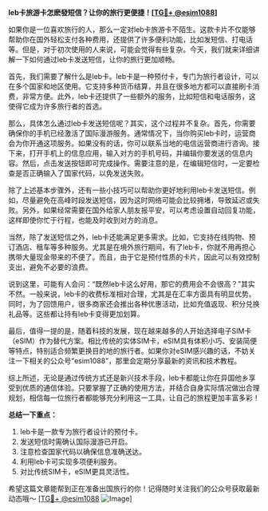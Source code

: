 **leb卡旅游卡怎麽發短信？让你的旅行更便捷！[[TG💪+ @esim1088](https://t.me/s/esim1088)]**

如果你是一位喜欢旅行的人，那么一定对leb卡旅游卡不陌生。这款卡片不仅能够帮助你在国外轻松支付各种费用，还提供了许多便利功能，比如发短信、打电话等。但是，对于初次使用的人来说，可能会觉得有些复杂。今天，我们就来详细讲解一下如何通过leb卡发送短信，让你的旅行更加顺畅。

首先，我们需要了解什么是leb卡。leb卡是一种预付卡，专门为旅行者设计，可以在多个国家和地区使用。它支持多种货币结算，并且在很多地方都可以直接刷卡消费，非常方便。此外，leb卡还提供了一些额外的服务，比如短信和电话服务，这使得它成为许多旅行者的首选。

那么，具体怎么通过leb卡发送短信呢？其实，这个过程并不复杂。首先，你需要确保你的手机已经激活了国际漫游服务。通常情况下，当你购买leb卡时，运营商会为你开通这项服务。如果没有的话，你可以联系当地的电信运营商进行咨询。接下来，打开手机上的信息应用，输入对方的手机号码，并编辑你要发送的信息内容。然后，点击发送按钮即可完成操作。需要注意的是，在编辑短信时，一定要检查是否正确输入了国家代码，以免发送失败。

除了上述基本步骤外，还有一些小技巧可以帮助你更好地利用leb卡发送短信。例如，尽量避免在高峰时段发送短信，因为这时网络可能会比较拥堵，导致延迟或失败。另外，如果经常需要在国外给家人朋友报平安，可以考虑设置自动回复功能，这样即使你忙于行程，也能及时收到对方的消息。

当然，除了发送短信之外，leb卡还能满足更多需求。比如，它支持在线购物、预订酒店、租车等多种服务。尤其是在境外旅行期间，有了leb卡，你就不用再担心携带大量现金带来的不便了。而且，由于它是预付性质的卡片，因此可以有效控制支出，避免不必要的浪费。

说到这里，可能有人会问：“既然leb卡这么好用，那它的费用会不会很高？”其实不然。一般来说，leb卡的收费标准相对合理，尤其是在汇率方面具有明显优势。同时，为了回馈用户，很多商家还会推出各种优惠活动，比如充值返现、积分兑换礼品等。这些都让持有leb卡变得更加划算。

最后，值得一提的是，随着科技的发展，现在越来越多的人开始选择电子SIM卡（eSIM）作为替代方案。相比传统的实体SIM卡，eSIM具有体积小巧、安装简便等特点，特别适合频繁更换目的地的旅行者。如果你对eSIM感兴趣的话，不妨关注一下相关的公众号“esim1088”，那里会定期分享最新的资讯和技术教程。

综上所述，无论是通过传统方式还是新兴技术手段，leb卡都能让你在异国他乡享受到优质的通信体验。只要掌握了正确的使用方法，并结合自身实际情况做出合理规划，相信每一位旅行者都能够充分利用这一工具，让自己的旅程更加丰富多彩！

**总结一下重点：**
1. leb卡是一款专为旅行者设计的预付卡。
2. 发送短信时需确认国际漫游已开启。
3. 注意检查国家代码以确保信息准确送达。
4. 利用leb卡可实现多项便利服务。
5. 对比传统SIM卡，eSIM更具灵活性。

希望这篇文章能帮到正在准备出国旅行的你！记得随时关注我们的公众号获取最新动态哦～ [[TG💪+ @esim1088](https://t.me/s/esim1088) ![Image](https://i.postimg.cc/4NQfJmqS/Snipaste-2025-05-13-00-14-12.png)]